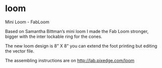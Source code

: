 # loom
Mini Loom - FabLoom

Based on Samantha Bittman’s mini loom I made the Fab Loom stronger, bigger with the inter lockable ring for the cones. 

The new loom design is 8” X 8” you can extend the foot printing but editing the vector file. 

The assembling instructions are on 
http://lab.pixedge.com/loom  